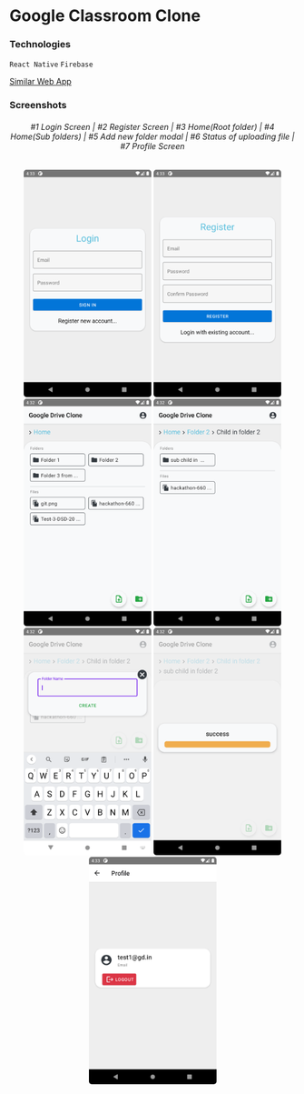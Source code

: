 # Google Classroom Clone

### Technologies

`React Native` `Firebase`

[Similar Web App](https://github.com/A7abhilash/google-classroom-clone)

### Screenshots

<div align="center">
<h6>
#1 Login Screen | #2 Register Screen | #3 Home(Root folder) | #4 Home(Sub folders) | #5 Add new folder modal | #6 Status of uploading file | #7 Profile Screen
</h6>
</div>

<div align="center">
<img src="screenshots/Screenshot_1621681410.png" style="border-radius:5px;" alt="Login" height="400">
<img src="screenshots/Screenshot_1621681413.png" style="border-radius:5px;" alt="Register" height="400">
<img src="screenshots/Screenshot_1621681330.png" style="border-radius:5px;" alt="Home(Root folder)" height="400">
<img src="screenshots/Screenshot_1621681350.png" style="border-radius:5px;" alt="Home(Sub folders)" height="400">
<img src="screenshots/Screenshot_1621681358.png" style="border-radius:5px;" alt="Add new folder modal" height="400">
<img src="screenshots/Screenshot_1621681374.png" style="border-radius:5px;" alt="Status of uploading file" height="400">
<img src="screenshots/Screenshot_1621681404.png" style="border-radius:5px;" alt="Profile Screen" height="400">
</div>
